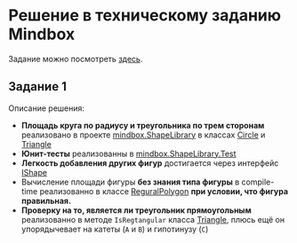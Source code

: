 # Решение в техническому заданию Mindbox

Задание можно посмотреть [здесь](/TASK.md).

## Задание 1

Описание решения:

* **Площадь круга по радиусу и треугольника по трем сторонам** реализовано в проекте [mindbox.ShapeLibrary](/mindbox.ShapeLibrary) в классах [Circle](mindbox.ShapeLibrary/Circle.cs) и [Triangle](mindbox.ShapeLibrary/Triangle.cs)
* **Юнит-тесты** реализованны в [mindbox.ShapeLibrary.Test](/mindbox.ShapeLibrary.Test)
* **Легкость добавления других фигур** достигается через интерфейс [IShape](/mindbox.ShapeLibrary/IShape.cs)
* Вычисление площади фигуры **без знания типа фигуры** в compile-time реализованно в классе [ReguralPolygon](/mindbox.ShapeLibrary/ReguralPolygon.cs) **при условии, что фигура правильная.**
* **Проверку на то, является ли треугольник прямоугольным** реализованно в методе `IsRegtangular` класса [Triangle](mindbox.ShapeLibrary/Triangle.cs), плюсь ещё он упорядычевает на катеты (`A` и `B`) и гипотинузу (`C`)
